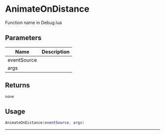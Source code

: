 # AnimateOnDistance

Function name in Debug.lua

## Parameters

| Name        | Description |
| ----------- | ----------- |
| eventSource |             |
| args        |             |

## Returns

`none`

## Usage

```lua
AnimateOnDistance(eventSource, args)
```

---
